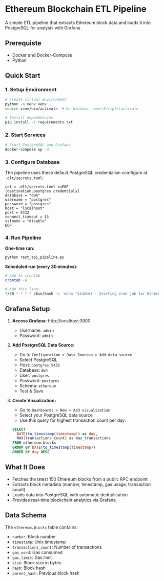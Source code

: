 
# Ethereum Blockchain ETL Pipeline

A simple ETL pipeline that extracts Ethereum block data and loads it into PostgreSQL for analysis with Grafana.

## Prerequiste

- Docker and Docker-Compose
- Python

## Quick Start

### 1. Setup Environment

```bash
# Create virtual environment
python -m venv venv
source venv/bin/activate  # On Windows: venv\Scripts\activate

# Install dependencies
pip install -r requirements.txt
```

### 2. Start Services

```bash
# Start PostgreSQL and Grafana
docker-compose up -d
```

### 3. Configure Database

The pipeline uses these default PostgreSQL credentialsm comfigure at `.dlt/secrets.toml`:
```
cat > .dlt/secrets.toml <<EOF
[destination.postgres.credentials]
database = "dwh"
username = "postgres"
password = "postgres"
host = "localhost"
port = 5432
connect_timeout = 15
sslmode = "disable"
EOF
```

### 4. Run Pipeline

**One-time run:**

```bash
python rest_api_pipeline.py
```

**Scheduled run (every 30 minutes):**

```bash
# Add to crontab
crontab -e

# Add this line:
*/30 * * * * /bin/bash -c 'echo "$(date) - Starting cron job for Ethereum block data" >> ~/logs/dq_checrest_api_pipeline.log' && /home/ubuntu/venv/bin/python /home/ubuntu/ETL-with-dlt/rest_api_pipeline.py >> ~/logs/rest_api_pipeline.log 2>&1
```

## Grafana Setup

1. **Access Grafana:** http://localhost:3000
   - Username: `admin`
   - Password: `admin`

2. **Add PostgreSQL Data Source:**
   - Go to `Configuration > Data Sources > Add data source`
   - Select PostgreSQL
   - Host: `postgres:5432`
   - Database: `dwh`
   - User: `postgres`
   - Password: `postgres`
   - Schema: `ethereum`
   - Test & Save

3. **Create Visualization:**
   - Go to `Dashboards > New > Add visualization`
   - Select your PostgreSQL data source
   - Use this query for highest transaction count per day:

   ```sql
   SELECT 
     DATE(to_timestamp(timestamp)) as day,
     MAX(transactions_count) as max_transactions
   FROM ethereum.blocks 
   GROUP BY DATE(to_timestamp(timestamp))
   ORDER BY day DESC
   ```

## What It Does

- Fetches the latest 150 Ethereum blocks from a public RPC endpoint
- Extracts block metadata (number, timestamp, gas usage, transaction count)
- Loads data into PostgreSQL with automatic deduplication
- Provides real-time blockchain analytics via Grafana

## Data Schema

The `ethereum.blocks` table contains:

- `number`: Block number
- `timestamp`: Unix timestamp
- `transactions_count`: Number of transactions
- `gas_used`: Gas consumed
- `gas_limit`: Gas limit
- `size`: Block size in bytes
- `hash`: Block hash
- `parent_hash`: Previous block hash
